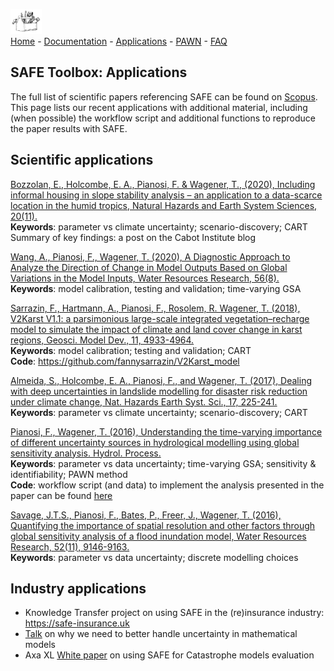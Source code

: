 [<img src="drawing2.png" alt="SAFE logo" style="width:10%;" >](./index.md/) <br>
[Home](./index.md/) - [Documentation](./Documentation.md/) - [Applications](./Applications.md/) - [PAWN](./Pawn.md/) - [FAQ](./Faqs.md/)

## SAFE Toolbox: Applications

The full list of scientific papers referencing SAFE can be found on [Scopus](https://www.scopus.com/results/citedbyresults.uri?sort=plf-f&cite=2-s2.0-84929471545&src=s&imp=t&sid=053f269f36a3f59b4f0d58a6064ea462&sot=cite&sdt=a&sl=0&origin=inward&editSaveSearch=&txGid=4e0ce9409ad79763ae9e206d30d62437).
This page lists our recent applications with additional material, including (when possible) 
the workflow script and additional functions to reproduce the paper results with SAFE.

## Scientific applications

[Bozzolan, E., Holcombe, E. A., Pianosi, F. & Wagener, T., (2020), 
Including informal housing in slope stability analysis – an application to a data-scarce 
location in the humid tropics, Natural Hazards and Earth System Sciences, 20(11).](https://doi.org/10.5194/nhess-20-3161-2020)<br>
**Keywords**: parameter vs climate uncertainty; scenario-discovery; CART<br>
Summary of key findings: a post on the Cabot Institute blog<br> 

[Wang, A., Pianosi, F., Wagener, T. (2020), A Diagnostic Approach to Analyze the Direction 
of Change in Model Outputs Based on Global Variations in the Model Inputs, Water Resources Research, 
56(8).](https://doi.org/10.1029/2020WR027153)<br>
**Keywords**: model calibration, testing and validation; time-varying GSA <br>
<!--Additional material: workflow script (and data) to implement the analysis presented in the paper-->

[Sarrazin, F., Hartmann, A., Pianosi, F., Rosolem, R. Wagener, T. (2018), V2Karst V1.1: 
a parsimonious large-scale integrated vegetation–recharge model to simulate the impact 
of climate and land cover change in karst regions, Geosci. Model Dev., 11, 4933-4964.](https://doi.org/10.5194/gmd-11-4933-2018)<br>
**Keywords**: model calibration; testing and validation; CART <br>
**Code**: https://github.com/fannysarrazin/V2Karst_model

[Almeida, S., Holcombe, E. A., Pianosi, F., and Wagener, T. (2017), Dealing with deep uncertainties 
in landslide modelling for disaster risk reduction under climate change, Nat. Hazards Earth Syst. Sci., 17,
225-241.](https://doi.org/10.5194/nhess-17-225-2017)<br>
**Keywords**: parameter vs climate uncertainty; scenario-discovery; CART

[Pianosi, F., Wagener, T. (2016), Understanding the time-varying importance of different uncertainty 
sources in hydrological modelling using global sensitivity analysis. Hydrol. Process.](https://doi.org/10.1002/hyp.10968)<br>
**Keywords**: parameter vs data uncertainty; time-varying GSA; sensitivity & identifiability; PAWN method<br>
**Code**: workflow script (and data) to implement the analysis presented in the paper can be found [here](https://github.com/SAFEtoolbox/Miscellaneous/tree/main/matlab_code_HP2016)

[Savage, J.T.S., Pianosi, F., Bates, P., Freer, J., Wagener, T. (2016), Quantifying the importance of spatial
resolution and other factors through global sensitivity analysis of a flood inundation model, Water Resources Research,
52(11), 9146-9163.](https://doi.org/10.1002/2015WR018198)<br>
**Keywords**: parameter vs data uncertainty; discrete modelling choices

## Industry applications
* Knowledge Transfer project on using SAFE in the (re)insurance industry: https://safe-insurance.uk 
* [Talk](https://youtu.be/z66D5RrSI-Y) on why we need to better handle uncertainty in mathematical models
* Axa XL [White paper](https://axaxl.com/-/media/axaxl/files/pdfs/campaign/reinsurance-outlook/downloads/safe-axa-xl-whitepaper_v-july-12-2022-clean-copy-pmw.pdf)
on using SAFE for Catastrophe models evaluation

